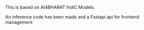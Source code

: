 This is based on AI4BHARAT IndiC Models.

An inference code has been made and a Fastapi api for frontend management
